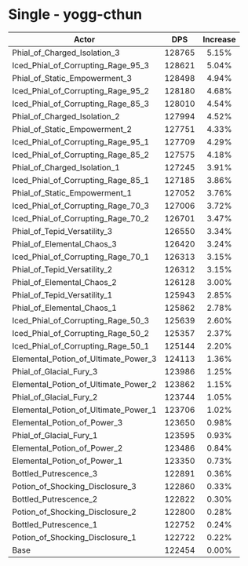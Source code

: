 # Single - yogg-cthun
| Actor | DPS | Increase |
|---|:---:|:---:|
|Phial_of_Charged_Isolation_3|128765|5.15%|
|Iced_Phial_of_Corrupting_Rage_95_3|128621|5.04%|
|Phial_of_Static_Empowerment_3|128498|4.94%|
|Iced_Phial_of_Corrupting_Rage_95_2|128180|4.68%|
|Iced_Phial_of_Corrupting_Rage_85_3|128010|4.54%|
|Phial_of_Charged_Isolation_2|127994|4.52%|
|Phial_of_Static_Empowerment_2|127751|4.33%|
|Iced_Phial_of_Corrupting_Rage_95_1|127709|4.29%|
|Iced_Phial_of_Corrupting_Rage_85_2|127575|4.18%|
|Phial_of_Charged_Isolation_1|127245|3.91%|
|Iced_Phial_of_Corrupting_Rage_85_1|127185|3.86%|
|Phial_of_Static_Empowerment_1|127052|3.76%|
|Iced_Phial_of_Corrupting_Rage_70_3|127006|3.72%|
|Iced_Phial_of_Corrupting_Rage_70_2|126701|3.47%|
|Phial_of_Tepid_Versatility_3|126550|3.34%|
|Phial_of_Elemental_Chaos_3|126420|3.24%|
|Iced_Phial_of_Corrupting_Rage_70_1|126313|3.15%|
|Phial_of_Tepid_Versatility_2|126312|3.15%|
|Phial_of_Elemental_Chaos_2|126128|3.00%|
|Phial_of_Tepid_Versatility_1|125943|2.85%|
|Phial_of_Elemental_Chaos_1|125862|2.78%|
|Iced_Phial_of_Corrupting_Rage_50_3|125639|2.60%|
|Iced_Phial_of_Corrupting_Rage_50_2|125357|2.37%|
|Iced_Phial_of_Corrupting_Rage_50_1|125144|2.20%|
|Elemental_Potion_of_Ultimate_Power_3|124113|1.36%|
|Phial_of_Glacial_Fury_3|123986|1.25%|
|Elemental_Potion_of_Ultimate_Power_2|123862|1.15%|
|Phial_of_Glacial_Fury_2|123744|1.05%|
|Elemental_Potion_of_Ultimate_Power_1|123706|1.02%|
|Elemental_Potion_of_Power_3|123650|0.98%|
|Phial_of_Glacial_Fury_1|123595|0.93%|
|Elemental_Potion_of_Power_2|123486|0.84%|
|Elemental_Potion_of_Power_1|123350|0.73%|
|Bottled_Putrescence_3|122891|0.36%|
|Potion_of_Shocking_Disclosure_3|122860|0.33%|
|Bottled_Putrescence_2|122822|0.30%|
|Potion_of_Shocking_Disclosure_2|122800|0.28%|
|Bottled_Putrescence_1|122752|0.24%|
|Potion_of_Shocking_Disclosure_1|122722|0.22%|
|Base|122454|0.00%|
